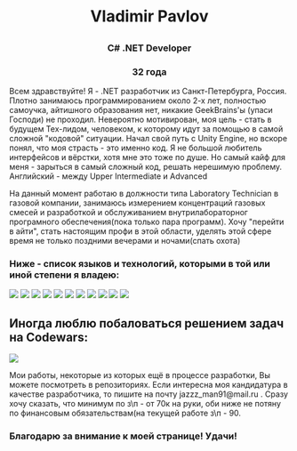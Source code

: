<h1 align="center">Vladimir Pavlov<h2>
<h3 align="center">C# .NET Developer</h3>
<h3 align="center">32 года</h3>
<p>    Всем здравствуйте! Я - .NET разработчик из Санкт-Петербурга, Россия. Плотно занимаюсь программированием около 2-х лет, полностью самоучка, айтишного образования нет, никакие GeekBrains'ы (упаси Господи) не проходил. Невероятно мотивирован, моя цель - стать в будущем Тех-лидом, человеком, к которому идут за помощью в самой сложной "кодовой" ситуации. Начал свой путь с Unity Engine, но вскоре понял, что моя страсть - это именно код. Я не большой любитель интерфейсов и вёрстки, хотя мне это тоже по душе. Но самый кайф для меня - зарыться в самый сложный код, решать нерешимую проблему. Английский - между Upper Intermediate и Advanced</p>
<p>    На данный момент работаю в должности типа Laboratory Technician в газовой компании, занимаюсь измерением концентраций газовых смесей и разработкой и обслуживанием внутрилабораторног програмного обеспечения(пока только пара программ). Хочу "перейти в айти", стать настоящим профи в этой области, уделять этой сфере время не только поздними вечерами и ночами(спать охота)</p>
<div>
<h3>Ниже - список языков и технологий, которыми в той или иной степени я владею:</h3>
<img src = "https://img.shields.io/badge/mysql-%2300f.svg?style=for-the-badge&logo=mysql&logoColor=white"/ >
<img src = "https://img.shields.io/badge/figma-%23F24E1E.svg?style=for-the-badge&logo=figma&logoColor=white"/ >
<img src = "https://img.shields.io/badge/.NET-5C2D91?style=for-the-badge&logo=.net&logoColor=white"/ >
<img src = "https://img.shields.io/badge/react-%2320232a.svg?style=for-the-badge&logo=react&logoColor=%2361DAFB"/ >
<img src = "https://img.shields.io/badge/unity-%23000000.svg?style=for-the-badge&logo=unity&logoColor=white"/ >
<img src = "https://img.shields.io/badge/Visual%20Studio%20Code-0078d7.svg?style=for-the-badge&logo=visual-studio-code&logoColor=white"/ >
<img src = "https://img.shields.io/badge/Visual%20Studio-5C2D91.svg?style=for-the-badge&logo=visual-studio&logoColor=white"/ >
<img src = "https://img.shields.io/badge/c%23-%23239120.svg?style=for-the-badge&logo=c-sharp&logoColor=white"/ >
<img src = "https://img.shields.io/badge/css3-%231572B6.svg?style=for-the-badge&logo=css3&logoColor=white"/ >
<img src = "https://img.shields.io/badge/html5-%23E34F26.svg?style=for-the-badge&logo=html5&logoColor=white"/ >
<img src = "https://img.shields.io/badge/javascript-%23323330.svg?style=for-the-badge&logo=javascript&logoColor=%23F7DF1E"/ >
</div>
<h2>Иногда люблю побаловаться решением задач на Codewars:</h2>
<img src = "https://www.codewars.com/users/Devastator6000/badges/large"/ >
  <p>Мои работы, некоторые из которых ещё в процессе разработки, Вы можете посмотреть в репозиториях. Если интересна моя кандидатура в качестве разработчика, то пишите на почту jazzz_man91@mail.ru . Сразу хочу сказать, что минимум по з\п - от 70к на руки, оби ниже не потяну по финансовым обязательствам(на текущей работе з\п - 90. </p>
  <h3>Благодарю за внимание к моей странице! Удачи!</h3>
<!--
**HappyMaxStudio/HappyMaxStudio** is a ✨ _special_ ✨ repository because its `README.md` (this file) appears on your GitHub profile.

Here are some ideas to get you started:

- 🔭 I’m currently working on ...
- 🌱 I’m currently learning ...
- 👯 I’m looking to collaborate on ...
- 🤔 I’m looking for help with ...
- 💬 Ask me about ...
- 📫 How to reach me: ...
- 😄 Pronouns: ...
- ⚡ Fun fact: ...
-->
